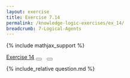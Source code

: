 ```yaml
---
layout: exercise
title: Exercise 7.14
permalink: /knowledge-logic-exercises/ex_14/
breadcrumb: 7-Logical-Agents
---
```


{% include mathjax_support %}

<div class="card">
<div class="card-header p-2">
<a href='#' class="p-2">Exercise 14</a>
<button type="button" class="btn btn-dark float-right" title="Solve this Exercise" onclick="solve('ex7.14');" href="#"><i id="ex7.14" class="fas fa-pen" style="color:white"></i></button>
<a class="edit_question" href="#"><button type="button" class="btn btn-dark float-right" title="Edit this Question"  style="margin-left:10px; margin-right:10px;" onclick="edit('ex7.14');" href="#"><i id="ex7.14" class="far fa-edit" style="color:white"></i></button></a>
</div>
<div class="card-body">
<p class="card-text">{% include_relative question.md %}</p>
</div>
</div>
<br>
